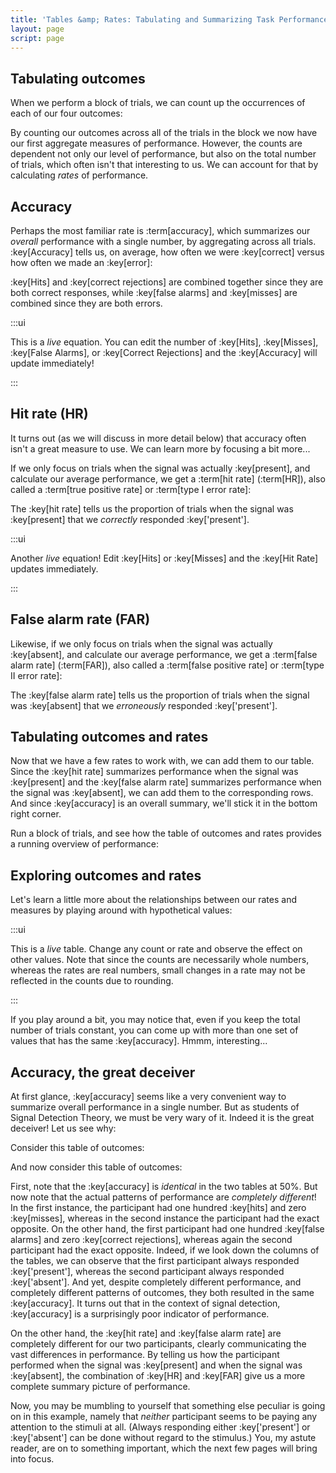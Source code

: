 ```yaml
---
title: 'Tables &amp; Rates: Tabulating and Summarizing Task Performance'
layout: page
script: page
---
```


## Tabulating outcomes

When we perform a block of trials, we can count up the occurrences of each of our four outcomes:

<sdt-example-human>
  <detectable-control coherence=".5" trials="10" run pause reset duration="1000"></detectable-control>
  <rdk-task coherence=".5" trials="10" duration="1000" wait="1000" iti="1000"></rdk-task>
  <detectable-response interactive trial feedback="outcome"></detectable-response>
  <detectable-table numeric hits="0" misses="0" false-alarms="0" correct-rejections="0"></detectable-table>
</sdt-example-human>

By counting our outcomes across all of the trials in the block we now have our first aggregate
measures of performance. However, the counts are dependent not only our level of performance, but
also on the total number of trials, which often isn't that interesting to us. We can account for
that by calculating *rates* of performance.

## Accuracy

Perhaps the most familiar rate is :term[accuracy], which summarizes our *overall* performance with a
single number, by aggregating across all trials. :key[Accuracy] tells us, on average, how often
we were :key[correct] versus how often we made an :key[error]:

<sdt-equation-hmfacr2acc></sdt-equation-hmfacr2acc>

:key[Hits] and :key[correct rejections] are combined together since they are both correct responses,
while :key[false alarms] and :key[misses] are combined since they are both errors.

<sdt-equation-hmfacr2acc numeric interactive hits="5" misses="5" false-alarms="5" correct-rejections="5"></sdt-equation-hmfacr2acc>

:::ui

This is a *live* equation. You can edit the number of :key[Hits], :key[Misses], :key[False Alarms],
or :key[Correct Rejections] and the :key[Accuracy] will update immediately!

:::

## Hit rate (HR)

It turns out (as we will discuss in more detail below) that accuracy often isn't a great measure to
use. We can learn more by focusing a bit more...

If we only focus on trials when the signal was actually :key[present], and calculate our average
performance, we get a :term[hit rate] (:term[HR]), also called a :term[true positive rate] or
:term[type I error rate]:

<sdt-equation-hm2hr></sdt-equation-hm2hr>

The :key[hit rate] tells us the proportion of trials when the signal was :key[present] that we
*correctly* responded :key['present'].

<sdt-equation-hm2hr numeric interactive hits="5" misses="5"></sdt-equation-hm2hr>

:::ui

Another *live* equation! Edit :key[Hits] or :key[Misses] and the :key[Hit Rate] updates immediately.

:::

## False alarm rate (FAR)

Likewise, if we only focus on trials when the signal was actually :key[absent], and calculate our
average performance, we get a :term[false alarm rate] (:term[FAR]), also called a :term[false
positive rate] or :term[type II error rate]:

<sdt-equation-facr2far></sdt-equation-facr2far>

The :key[false alarm rate] tells us the proportion of trials when the signal was :key[absent] that we
*erroneously* responded :key['present'].

<sdt-equation-facr2far numeric interactive false-alarms="5" correct-rejections="5"></sdt-equation-facr2far>

## Tabulating outcomes and rates

Now that we have a few rates to work with, we can add them to our table. Since the :key[hit rate]
summarizes performance when the signal was :key[present] and the :key[false alarm rate] summarizes
performance when the signal was :key[absent], we can add them to the corresponding rows. And since
:key[accuracy] is an overall summary, we'll stick it in the bottom right corner.

Run a block of trials, and see how the table of outcomes and rates provides a running overview of
performance:

<sdt-example-human>
  <detectable-control coherence=".5" trials="10" run pause reset duration="1000"></detectable-control>
  <rdk-task coherence=".5" trials="10" duration="1000" wait="1000" iti="1000"></rdk-task>
  <detectable-response interactive trial feedback="outcome"></detectable-response>
  <detectable-table numeric summary="stimulusRates accuracy" hits="0" misses="0" false-alarms="0" correct-rejections="0">
    </detectable-table>
</sdt-example-human>

## Exploring outcomes and rates

Let's learn a little more about the relationships between our rates and measures by playing around
with hypothetical values:

<sdt-example-interactive>
  <detectable-table interactive numeric summary="stimulusRates accuracy"></detectable-table>
</sdt-example-interactive>

:::ui

This is a *live* table. Change any count or rate and observe the effect on other values. Note that
since the counts are necessarily whole numbers, whereas the rates are real numbers, small changes in
a rate may not be reflected in the counts due to rounding.

:::

If you play around a bit, you may notice that, even if you keep the total number of trials constant,
you can come up with more than one set of values that has the same :key[accuracy]. Hmmm,
interesting...

## Accuracy, the great deceiver

At first glance, :key[accuracy] seems like a very convenient way to summarize overall performance in
a single number. But as students of Signal Detection Theory, we must be very wary of it. Indeed
it is the great deceiver! Let us see why:

Consider this table of outcomes:

<sdt-example-interactive>
  <detectable-table numeric summary="stimulusRates accuracy" hits="100" misses="0" false-alarms="100" correct-rejections="0"></detectable-table>
</sdt-example-interactive>

And now consider this table of outcomes:

<sdt-example-interactive>
  <detectable-table numeric summary="stimulusRates accuracy" hits="0" misses="100" false-alarms="0" correct-rejections="100"></detectable-table>
</sdt-example-interactive>

First, note that the :key[accuracy] is *identical* in the two tables at 50%. But now note that the
actual patterns of performance are *completely different*! In the first instance, the participant
had one hundred :key[hits] and zero :key[misses], whereas in the second instance the participant had
the exact opposite. On the other hand, the first participant had one hundred :key[false alarms] and
zero :key[correct rejections], whereas again the second participant had the exact opposite. Indeed,
if we look down the columns of the tables, we can observe that the first participant always
responded :key['present'], whereas the second participant always responded :key['absent']. And yet,
despite completely different performance, and completely different patterns of outcomes, they both
resulted in the same :key[accuracy]. It turns out that in the context of signal detection,
:key[accuracy] is a surprisingly poor indicator of performance.

On the other hand, the :key[hit rate] and :key[false alarm rate] are completely different for our
two participants, clearly communicating the vast differences in performance. By telling us how the
participant performed when the signal was :key[present] and when the signal was :key[absent], the
combination of :key[HR] and :key[FAR] give us a more complete summary picture of performance.

Now, you may be mumbling to yourself that something else peculiar is going on in this example,
namely that *neither* participant seems to be paying any attention to the stimuli at all. (Always
responding either :key['present'] or :key['absent'] can be done without regard to the stimulus.)
You, my astute reader, are on to something important, which the next few pages will bring into
focus.
